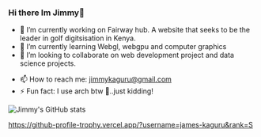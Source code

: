 ### Hi there Im Jimmy👋

- 🔭 I’m currently working on Fairway hub. A website that seeks to be the leader in golf digitsisation in Kenya.
- 🌱 I’m currently learning Webgl, webgpu and computer graphics
- 👯 I’m looking to collaborate on web development project and data science projects.
<!--
- 🤔 I’m looking for help with ...
- 💬 Ask me about ...
- 😄 Pronouns: ...
-->

- 📫 How to reach me: jimmykaguru@gmail.com
- ⚡ Fun fact: I use arch btw :rofl:..just kidding!

![Jimmy's GitHub stats](https://github-readme-stats.vercel.app/api?username=james-kaguru)

https://github-profile-trophy.vercel.app/?username=james-kaguru&rank=S

<!--
**james-kaguru/james-kaguru** is a ✨ _special_ ✨ repository because its `README.md` (this file) appears on your GitHub profile.

Here are some ideas to get you started:

- 🔭 I’m currently working on ...
- 🌱 I’m currently learning ...
- 👯 I’m looking to collaborate on ...
- 🤔 I’m looking for help with ...
- 💬 Ask me about ...
- 📫 How to reach me: ...
- 😄 Pronouns: ...
- ⚡ Fun fact: ...
-->
